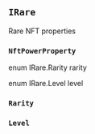 ## `IRare`

Rare NFT properties






### `NftPowerProperty`


enum IRare.Rarity rarity


enum IRare.Level level



### `Rarity`














### `Level`




















